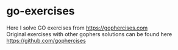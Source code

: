 # go-exercises
Here I solve GO exercises from https://gophercises.com </br>
Original exercises with other gophers solutions can be found here https://github.com/gophercises
